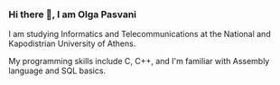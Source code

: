 ### Hi there 👋, I am Olga Pasvani

I am studying Informatics and Telecommunications at the National and Kapodistrian University of Athens.

My programming skills include C, C++, and I'm familiar with Assembly language and SQL basics.


<!--
**olgapasvani/olgapasvani** is a ✨ _special_ ✨ repository because its `README.md` (this file) appears on your GitHub profile.

Here are some ideas to get you started:

- 🔭 I’m currently working on ...
- 🌱 I’m currently learning ...
- 👯 I’m looking to collaborate on ...
- 🤔 I’m looking for help with ...
- 💬 Ask me about ...
- 📫 How to reach me: ...
- 😄 Pronouns: ...
- ⚡ Fun fact: ...
-->
